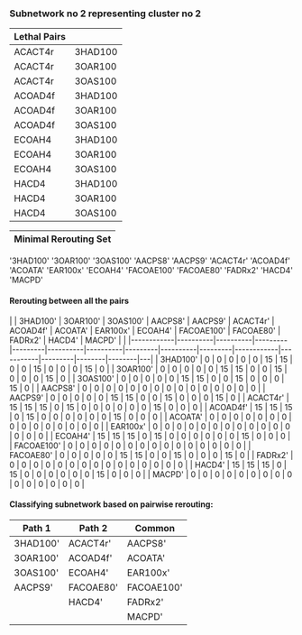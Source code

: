 ### Subnetwork no 2 representing cluster no 2
| Lethal Pairs |         |
|--------------|---------|
| ACACT4r      | 3HAD100 |
| ACACT4r      | 3OAR100 |
| ACACT4r      | 3OAS100 |
| ACOAD4f      | 3HAD100 |
| ACOAD4f      | 3OAR100 |
| ACOAD4f      | 3OAS100 |
| ECOAH4       | 3HAD100 |
| ECOAH4       | 3OAR100 |
| ECOAH4       | 3OAS100 |
| HACD4        | 3HAD100 |
| HACD4        | 3OAR100 |
| HACD4        | 3OAS100 |

|Minimal Rerouting Set| 
|---|
'3HAD100'
'3OAR100'
'3OAS100'
'AACPS8'
'AACPS9'
'ACACT4r'
'ACOAD4f'
'ACOATA'
'EAR100x'
'ECOAH4'
'FACOAE100'
'FACOAE80'
'FADRx2'
'HACD4'
'MACPD'

#### Rerouting between all the pairs
| | 3HAD100'   | 3OAR100' | 3OAS100' | AACPS8' | AACPS9' | ACACT4r' | ACOAD4f' | ACOATA' | EAR100x' | ECOAH4' | FACOAE100' | FACOAE80' | FADRx2' | HACD4' | MACPD' |   |
|------------|----------|----------|---------|---------|----------|----------|---------|----------|---------|------------|-----------|---------|--------|--------|---|
| 3HAD100'   | 0        | 0        | 0       | 0       | 0        | 15       | 15      | 0        | 0       | 15         | 0         | 0       | 0      | 15     | 0 |
| 3OAR100'   | 0        | 0        | 0       | 0       | 0        | 15       | 15      | 0        | 0       | 15         | 0         | 0       | 0      | 15     | 0 |
| 3OAS100'   | 0        | 0        | 0       | 0       | 0        | 15       | 15      | 0        | 0       | 15         | 0         | 0       | 0      | 15     | 0 |
| AACPS8'    | 0        | 0        | 0       | 0       | 0        | 0        | 0       | 0        | 0       | 0          | 0         | 0       | 0      | 0      | 0 |
| AACPS9'    | 0        | 0        | 0       | 0       | 0        | 15       | 15      | 0        | 0       | 15         | 0         | 0       | 0      | 15     | 0 |
| ACACT4r'   | 15       | 15       | 15      | 0       | 15       | 0        | 0       | 0        | 0       | 0          | 0         | 15      | 0      | 0      | 0 |
| ACOAD4f'   | 15       | 15       | 15      | 0       | 15       | 0        | 0       | 0        | 0       | 0          | 0         | 15      | 0      | 0      | 0 |
| ACOATA'    | 0        | 0        | 0       | 0       | 0        | 0        | 0       | 0        | 0       | 0          | 0         | 0       | 0      | 0      | 0 |
| EAR100x'   | 0        | 0        | 0       | 0       | 0        | 0        | 0       | 0        | 0       | 0          | 0         | 0       | 0      | 0      | 0 |
| ECOAH4'    | 15       | 15       | 15      | 0       | 15       | 0        | 0       | 0        | 0       | 0          | 0         | 15      | 0      | 0      | 0 |
| FACOAE100' | 0        | 0        | 0       | 0       | 0        | 0        | 0       | 0        | 0       | 0          | 0         | 0       | 0      | 0      | 0 |
| FACOAE80'  | 0        | 0        | 0       | 0       | 0        | 15       | 15      | 0        | 0       | 15         | 0         | 0       | 0      | 15     | 0 |
| FADRx2'    | 0        | 0        | 0       | 0       | 0        | 0        | 0       | 0        | 0       | 0          | 0         | 0       | 0      | 0      | 0 |
| HACD4'     | 15       | 15       | 15      | 0       | 15       | 0        | 0       | 0        | 0       | 0          | 0         | 15      | 0      | 0      | 0 |
| MACPD'     | 0        | 0        | 0       | 0       | 0        | 0        | 0       | 0        | 0       | 0          | 0         | 0       | 0      | 0      | 0 |

#### Classifying subnetwork based on pairwise rerouting:

| Path 1   | Path 2    | Common     |
|----------|-----------|------------|
| 3HAD100' | ACACT4r'  | AACPS8'    |
| 3OAR100' | ACOAD4f'  | ACOATA'    |
| 3OAS100' | ECOAH4'   | EAR100x'   |
| AACPS9'  | FACOAE80' | FACOAE100' |
|          | HACD4'    | FADRx2'    |
|          |           | MACPD'     |
